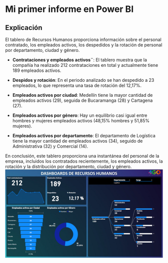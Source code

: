 # Mi primer informe en Power BI

## Explicación
El tablero de Recursos Humanos proporciona información sobre el personal contratado, los empleados activos, los despedidos y la rotación de personal por departamento, ciudad y género.

- **Contrataciones y empleados activos¨**: El tablero muestra que la compañía ha realizado 212 contrataciones en total y actualmente tiene 189 empleados activos.

- **Despidos y rotación**:  En el periodo analizado se han despedido a 23 empleados, lo que representa una tasa de rotación del 12,17%.

- **Empleados activos por ciudad**: Medellín tiene la mayor cantidad de empleados activos (29), seguida de Bucaramanga (28) y Cartagena (27).

- **Empleados activos por género**: Hay un equilibrio casi igual entre hombres y mujeres empleados activos (48,15% hombres y 51,85% mujeres).

- **Empleados activos por departamento**: El departamento de Logística tiene la mayor cantidad de empleados activos (34), seguido de Administrativa (32) y Comercial (14).

En conclusión, este tablero proporciona una instantánea del personal de la empresa, incluidos los contratados recientemente, los empleados activos, la rotación y la distribución por departamento, ciudad y género.
![alt text](image.png)